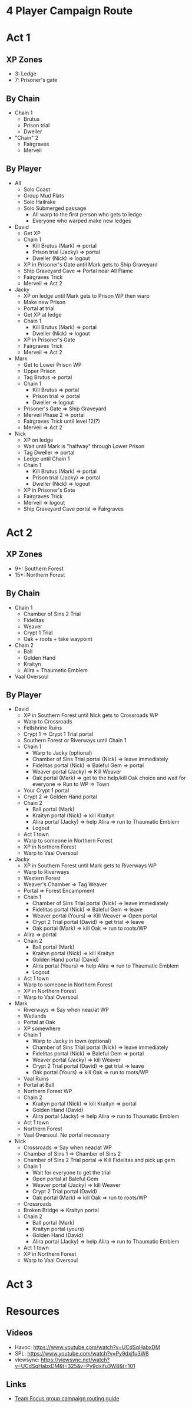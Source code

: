# 4 Player Campaign Route

# Act 1

## XP Zones

- 3: Ledge
- 7: Prisoner's gate

## By Chain

- Chain 1
  - Brutus
  - Prison trial
  - Dweller
- "Chain" 2
  - Fairgraves
  - Merveil

## By Player

- All
  - Solo Coast
  - Group Mud Flats
  - Solo Hailrake
  - Solo Submerged passage
    - All warp to the first person who gets to ledge
    - Everyone who warped make new ledges
- David
  - Get XP
  - Chain 1
    - Kill Brutus (Mark) => portal
    - Prison trial (Jacky) => portal
    - Dweller (Nick) => logout
  - XP in Prisoner's Gate until Mark gets to Ship Graveyard
  - Ship Graveyard Cave => Portal near All Flame
  - Fairgraves Trick
  - Merveil => Act 2
- Jacky
  - XP on ledge until Mark gets to Prison WP then warp
  - Make new Prison
  - Portal at trial
  - Get XP at ledge
  - Chain 1
    - Kill Brutus (Mark) => portal
    - Dweller (Nick) => logout
  - XP in Prisoner's Gate
  - Fairgraves Trick
  - Merveil => Act 2
- Mark
  - Get to Lower Prison WP
  - Upper Prison
  - Tag Brutus => portal
  - Chain 1
    - Kill Brutus => portal
    - Prison trial => portal
    - Dweller => logout
  - Prisoner's Gate => Ship Graveyard
  - Merveil Phase 2 => portal
  - Fairgraves Trick until level 12(?)
  - Merveil => Act 2
- Nick
  - XP on ledge
  - Wait until Mark is "halfway" through Lower Prison
  - Tag Dweller => portal
  - Ledge until Chain 1
  - Chain 1
    - Kill Brutus (Mark) => portal
    - Prison trial (Jacky) => portal
    - Dweller (Nick) => logout
  - XP in Prisoner's Gate
  - Fairgraves Trick
  - Merveil => logout
  - Ship Graveyard Cave portal => Fairgraves

# Act 2

## XP Zones

- 9+: Southern Forest
- 15+: Northern Forest

## By Chain

- Chain 1
  - Chamber of Sins 2 Trial
  - Fidelitas
  - Weaver
  - Crypt 1 Trial
  - Oak + roots + take waypoint
- Chain 2
  - Ball
  - Golden Hand
  - Kraityn
  - Alira + Thaumetic Emblem
- Vaal Oversoul

## By Player

- David
  - XP in Southern Forest until Nick gets to Crossroads WP
  - Warp to Crossroads
  - Fellshrine Ruins
  - Crypt 1 => Crypt 1 Trial portal
  - Southern Forest or Riverways until Chain 1
  - Chain 1
    - Warp to Jacky (optional)
    - Chamber of Sins Trial portal (Nick) => leave immediately
    - Fidelitas portal (Nick) => Baleful Gem => portal
    - Weaver portal (Jacky) => Kill Weaver
    - Oak portal (Mark) => get to the help/kill Oak choice and wait for everyone
      => Run to WP => Town
  - Your Crypt 1 portal
  - Crypt 2 => Golden Hand portal
  - Chain 2
    - Ball portal (Mark)
    - Kraityn portal (Nick) => kill Kraityn
    - Alira portal (Jacky) => help Alira => run to Thaumatic Emblem
    - Logout
  - Act 1 town
  - Warp to someone in Northern Forest
  - XP in Northern Forest
  - Warp to Vaal Oversoul
- Jacky
  - XP in Southern Forest until Mark gets to Riverways WP
  - Warp to Riverways
  - Western Forest
  - Weaver's Chamber => Tag Weaver
  - Portal => Forest Encampment
  - Chain 1
    - Chamber of Sins Trial portal (Nick) => leave immediately
    - Fidelitas portal (Nick) => Baleful Gem => leave
    - Weaver portal (Yours) => Kill Weaver => Open portal
    - Crypt 2 Trial portal (David) => get trial => leave
    - Oak portal (Mark) => kill Oak => run to roots/WP
  - Alira => portal
  - Chain 2
    - Ball portal (Mark)
    - Kraityn portal (Nick) => kill Kraityn
    - Golden Hand portal (David)
    - Alira portal (Yours) => help Alira => run to Thaumatic Emblem
    - Logout
  - Act 1 town
  - Warp to someone in Northern Forest
  - XP in Northern Forest
  - Warp to Vaal Oversoul
- Mark
  - Riverways => Say when near/at WP
  - Wetlands
  - Portal at Oak
  - XP somewhere
  - Chain 1
    - Warp to Jacky in town (optional)
    - Chamber of Sins Trial portal (Nick) => leave immediately
    - Fidelitas portal (Nick) => Baleful Gem => portal
    - Weaver portal (Jacky) => kill Weaver
    - Crypt 2 Trial portal (David) => get trial => leave
    - Oak portal (Yours) => kill Oak => run to roots/WP
  - Vaal Ruins
  - Portal at Ball
  - Northern Forest WP
  - Chain 2
    - Kraityn portal (Nick) => kill Kraityn => portal
    - Golden Hand (David)
    - Alira portal (Jacky) => help Alira => run to Thaumatic Emblem
  - Act 1 town
  - Northern Forest
  - Vaal Oversoul. No portal necessary
- Nick
  - Crossroads => Say when near/at WP
  - Chamber of Sins 1 => Chamber of Sins 2
  - Chamber of Sins 2 Trial portal => Kill Fidelitas and pick up gem
  - Chain 1
    - Wait for everyone to get the trial
    - Open portal at Baleful Gem
    - Weaver portal (Jacky) => kill Weaver
    - Crypt 2 Trial portal (David)
    - Oak portal (Mark) => kill Oak => run to roots/WP
  - Crossroads
  - Broken Bridge => Kraityn portal
  - Chain 2
    - Ball portal (Mark)
    - Kraityn portal (yours)
    - Golden Hand (David)
    - Alira portal (Jacky) => help Alira => run to Thaumatic Emblem
  - Act 1 town
  - XP in Northern Forest
  - Warp to Vaal Oversoul

# Act 3

# Resources

## Videos

- Havoc: https://www.youtube.com/watch?v=UCdSqHabxDM
- SPL: https://www.youtube.com/watch?v=Py9dxjfu3W8
- viewsync: https://viewsync.net/watch?v=UCdSqHabxDM&t=325&v=Py9dxjfu3W8&t=101

## Links

- [Team Focus group campaign routing guide](https://docs.google.com/document/d/1bZjyzFpH3PzY2AIcp7K7NtF1W1DqN4WEjTh9R1rMaMI/edit?usp=sharing)
